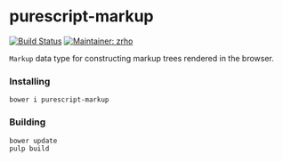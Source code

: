 purescript-markup
====================
[![Build Status](https://travis-ci.org/zrho/purescript-markup.svg?branch=master)](https://travis-ci.org/zrho/purescript-markup)
[![Maintainer: zrho](https://img.shields.io/badge/maintainer-zrho-lightgrey.svg)](http://github.com/zrho)

`Markup` data type for constructing markup trees rendered in the browser.

### Installing

    bower i purescript-markup

### Building

    bower update
    pulp build
